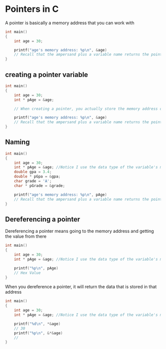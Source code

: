 # Pointers in C

A pointer is basically a memory address that you can work with

```c
int main()
{
    int age = 30;

    printf("age's memory address: %p\n", &age)
    // Recall that the ampersand plus a variable name returns the pointer (memory address) of a variable
}
```

## creating a pointer variable

```c
int main()
{
    int age = 30;
    int * pAge = &age;

    // When creating a pointer, you actually store the memory address of another variable that is already created

    printf("age's memory address: %p\n", &age)
    // Recall that the ampersand plus a variable name returns the pointer (memory address) of a variable
}
```

## Naming

```c
int main()
{
    int age = 30;
    int * pAge = &age; //Notice I use the data type of the variable's memory we are storing
    double gpa = 3.4;
    double * pGpa = &gpa;
    char grade = 'A';
    char * pGrade = &grade;

    printf("age's memory address: %p\n", pAge)
    // Recall that the ampersand plus a variable name returns the pointer (memory address) of a variable
}
```

## Dereferencing a pointer

Dereferencing a pointer means going to the memory address and getting the value
from there

```c
int main()
{
    int age = 30;
    int * pAge = &age; //Notice I use the data type of the variable's memory we are storing

    printf("%p\n", pAge)
    // Hex Value
}
```

When you dereference a pointer, it will return the data that is stored in that
address

```c
int main()
{
    int age = 30;
    int * pAge = &age; //Notice I use the data type of the variable's memory we are storing

    printf("%d\n", *&age)
    // 30
    printf("%p\n", &*&age)
    //
}
```
